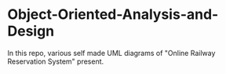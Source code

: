 # Object-Oriented-Analysis-and-Design
In this repo, various self made UML diagrams of "Online Railway Reservation System" present.
